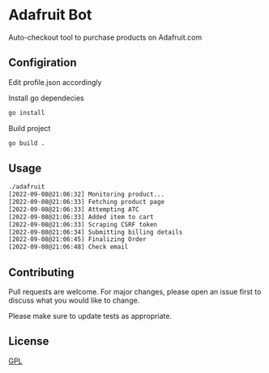 # Adafruit Bot

Auto-checkout tool to purchase products on Adafruit.com

## Configiration
Edit profile.json accordingly


Install go dependecies

```bash
go install
```
Build project
```bash
go build .
```

## Usage

```bash
./adafruit
[2022-09-08@21:06:32] Monitoring product...
[2022-09-08@21:06:33] Fetching product page
[2022-09-08@21:06:33] Attempting ATC
[2022-09-08@21:06:33] Added item to cart
[2022-09-08@21:06:33] Scraping CSRF token
[2022-09-08@21:06:34] Submitting billing details
[2022-09-08@21:06:45] Finalizing Order
[2022-09-08@21:06:48] Check email
```

## Contributing
Pull requests are welcome. For major changes, please open an issue first to discuss what you would like to change.

Please make sure to update tests as appropriate.

## License
[GPL](https://choosealicense.com/licenses/gpl/)
